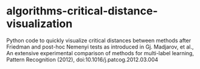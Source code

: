 algorithms-critical-distance-visualization
==========================================

Python code to quickly visualize critical distances between methods after Friedman and post-hoc Nemenyi tests as introduced in Gj. Madjarov, et al., An extensive experimental comparison of methods for multi-label learning, Pattern
Recognition (2012), doi:10.1016/j.patcog.2012.03.004
